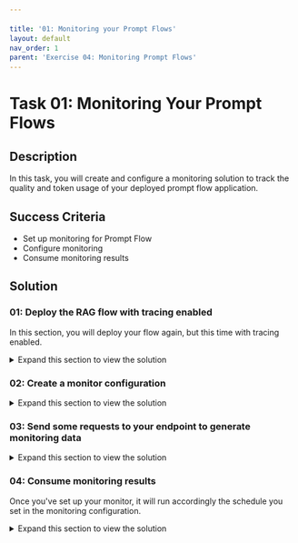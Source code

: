 ```yaml
---

title: '01: Monitoring your Prompt Flows'
layout: default
nav_order: 1
parent: 'Exercise 04: Monitoring Prompt Flows'
---
```


# Task 01: Monitoring Your Prompt Flows

## Description

In this task, you will create and configure a monitoring solution to track the quality and token usage of your deployed prompt flow application.

## Success Criteria

- Set up monitoring for Prompt Flow
- Configure monitoring
- Consume monitoring results

## Solution

### 01: Deploy the RAG flow with tracing enabled

In this section, you will deploy your flow again, but this time with tracing enabled.

<details markdown="block">
<summary>Expand this section to view the solution</summary>

1. Delete the **dist** directory created during the previous deployment

   ```bash
   rm -rf dist
   ```

1. Package your flow as a Docker image. This process will create a Dockerfile for your flow.

   1. Open a terminal in the root directory of your project.

   1. Run the following command to build your flow and create a Docker image:

      ```bash
      pf flow build --source src --output dist --format docker
      ```

   This command packages your flow and outputs it to the **dist** directory in Docker format.

1. Enable tracing in your flow.

   1. Open the following file: **dist/flow/flow.flex.yaml**

   1. Update its content with:

      ```
      app_insights_enabled: true

      inputs:
        question:
          type: string
        chat_history:
          type: object
      entry: chat_request:get_response
      ```

   1. Save the file.

1. To ensure Python can locate the modules in the flow source directory, you need to set the **PYTHONPATH** environment variable. In your terminal, run the following command:

   ```bash
   export PYTHONPATH=./src:$PYTHONPATH
   ```

   {: .note }
   > Skipping this step will result in a **ModuleNotFoundError: No module named 'chat_request'**.

   Now, you're ready to deploy your flow.

1. Open the deployment script: **util/deploy_moe.py**

1. Navigate to line **77** and update it with the following code to configure your flow to work with the AI Studio Test Chat interface:

   ```python
        model = Model(
            name="ragwithtrace",
            path=flow_path,  # path to the promptflow folder
            properties=[  # enables the chat interface in the endpoint test tab
                ["azureml.promptflow.source_flow_id", "ragwithtrace"],
                ["azureml.promptflow.mode", "chat"],
                ["azureml.promptflow.chat_input", "question"],
                ["azureml.promptflow.chat_output", "answer"]
            ]
        ),
   ```

1. In the terminal, run the following command, replacing **XXXX** in both the **endpoint-name** and **deployment-name** with a unique four-digit number of your choice:

   ```bash
   python util/deploy_moe.py --endpoint-name rag-XXXX-endpoint --deployment-name rag-XXXX-deployment
   ```

   {: .important }
   > Use a different endpoint and deployment name than the one used in the previous exercise.

   {: .note }
   > This may take around 20 minutes to deploy.

1. Upon completion, you should see output similar to the following in your terminal:

   ![IMAGE OF DEPLOYMENT COMPLETION](images/monitor01.png)

   {: .note }
   > If you encounter the error "Key based authentication is not permitted on this storage account," enable the **Allow storage account key access** option in the **Configuration** section of your storage account in the Azure portal.

</details>

### 02: Create a monitor configuration

<details markdown="block">
<summary>Expand this section to view the solution</summary>

1. Create a **monitor.py** file in the **local** folder and add the following content, updating the **Update your Azure resources details** section with your deployment details:

   ```python
   from azure.ai.ml import MLClient
   from azure.ai.ml.entities import (
       MonitorSchedule,
       CronTrigger,
       MonitorDefinition,
       ServerlessSparkCompute,
       MonitoringTarget,
       AlertNotification,
       GenerationSafetyQualityMonitoringMetricThreshold,
       GenerationSafetyQualitySignal,
       BaselineDataRange,
       LlmData,
   )
   from azure.ai.ml.entities._inputs_outputs import Input
   from azure.ai.ml.constants import MonitorTargetTasks, MonitorDatasetContext
   from azure.identity import DefaultAzureCredential
   
   credential = DefaultAzureCredential()

   # Update your Azure resources details
   subscription_id = "[your_subscription_id]"
   resource_group = "[your_resource_group_id]"
   aoai_deployment_name = "gpt-4"
   aoai_connection_name = "aoai-connection"
   project_name = "[your_ai_studio_project_name]"  # Ex: ai-project-lh7b37cbhixdq
   endpoint_name = "[your_endpoint_name]"  # Ex: rag-PCLN-endpoint
   deployment_name = "[your_deployment_name]"  # Ex: rag-PCLN-deployment
   
   # These variables can be renamed, but it's not necessary
   app_trace_name = "app_traces"
   app_trace_version = "1"
   monitor_name = "gen_ai_monitor_generation_quality"
   defaultgsqsignalname = "gsq-signal"
   
   # Set the frequency and notification emails for the monitor
   trigger_schedule = CronTrigger(expression="*/5 * * * *")
   notification_emails_list = ["test@example.com", "def@example.com"]
   
   ml_client = MLClient(
       credential=credential,
       subscription_id=subscription_id,
       resource_group_name=resource_group,
       workspace_name=project_name,
   )
   
   spark_compute = ServerlessSparkCompute(instance_type="standard_e4s_v3", runtime_version="3.3")
   monitoring_target = MonitoringTarget(
       ml_task=MonitorTargetTasks.QUESTION_ANSWERING,
       endpoint_deployment_id=f"azureml:{endpoint_name}:{deployment_name}",
   )
   
   # Set thresholds (0.7 = 70%)
   aggregated_groundedness_pass_rate = 0.7
   aggregated_relevance_pass_rate = 0.7
   aggregated_coherence_pass_rate = 0.7
   aggregated_fluency_pass_rate = 0.7
   
   # Create a Generation Safety Quality (GSQ) signal
   generation_quality_thresholds = GenerationSafetyQualityMonitoringMetricThreshold(
       groundedness={"aggregated_groundedness_pass_rate": aggregated_groundedness_pass_rate},
       relevance={"aggregated_relevance_pass_rate": aggregated_relevance_pass_rate},
       coherence={"aggregated_coherence_pass_rate": aggregated_coherence_pass_rate},
       fluency={"aggregated_fluency_pass_rate": aggregated_fluency_pass_rate},
   )
   input_data = Input(
       type="uri_folder",
       path=f"{endpoint_name}-{deployment_name}-{app_trace_name}:{app_trace_version}",
   )
   data_window = BaselineDataRange(lookback_window_size="P7D", lookback_window_offset="P0D")
   production_data = LlmData(
       data_column_names={"prompt_column": "question", "completion_column": "answer", "context_column": "context"},
       input_data=input_data,
       data_window=data_window,
   )
   
   gsq_signal = GenerationSafetyQualitySignal(
       connection_id=f"/subscriptions/{subscription_id}/resourceGroups/{resource_group}/providers/Microsoft.MachineLearningServices/workspaces/{project_name}/connections/{aoai_connection_name}",
       metric_thresholds=generation_quality_thresholds,
       production_data=[production_data],
       sampling_rate=1.0,
       properties={
           "aoai_deployment_name": aoai_deployment_name,
           "enable_action_analyzer": "false",
           "azureml.modelmonitor.gsq_thresholds": '[{"metricName":"average_fluency","threshold":{"value":4}},{"metricName":"average_coherence","threshold":{"value":4}}]',
       },
   )
   
   monitoring_signals = {
       defaultgsqsignalname: gsq_signal,
   }
   
   monitor_settings = MonitorDefinition(
       compute=spark_compute,
       monitoring_target=monitoring_target,
       monitoring_signals=monitoring_signals,
       alert_notification=AlertNotification(emails=notification_emails_list),
   )
   
   model_monitor = MonitorSchedule(
       name=monitor_name,
       trigger=trigger_schedule,
       create_monitor=monitor_settings,
   )
   
   ml_client.schedules.begin_create_or_update(model_monitor)
   ```

1. Now, run the **monitor.py** program to create your monitor configuration:

   ```bash
   python local/monitor.py
   ```

   ![MONITORING](images/monitor02.png)

Your monitoring configuration is now set up.

</details>

### 03: Send some requests to your endpoint to generate monitoring data

<details markdown="block">
<summary>Expand this section to view the solution</summary>

1. Update the **local/test.py** program created earlier with the new endpoint and API key

   ![MONITORING](images/monitor03.png)

1. Save the file.

1. Run the **local/test.py** program multiple times to generate some requests

   ```bash
   python local/test.py
   ```

   ![MONITORING](images/monitor04.png)

{: .note }
> You can vary the question content for each request by modifying it on line **19** of the **test.py** program.

</details>

### 04: Consume monitoring results

Once you've set up your monitor, it will run accordingly the schedule you set in the monitoring configuration.

<details markdown="block">
<summary>Expand this section to view the solution</summary>

1. Go to the **Monitoring (preview)** tab within the deployment to view the monitoring results.

1. Go to the **Generation quality** tab to monitor the quality of your application over time. Metrics shown include:

    - **Violation count**: Sum of violations for a given metric (e.g., Fluency) during the time window.
    - **Average score**: Average score for all instances (or requests) over the time window.

    The **Generation quality violations** card shows the **violation rate**, which is the number of violations divided by the total number of possible violations. Adjust thresholds and computation frequency (default: daily) in the settings.

   ![LLMOps Workshop](images/dash_quality.png)

1. Go to the **Operational** tab to view near real-time operational metrics for the deployment, including:

    - Request count
    - Latency
    - Error rate

   ![LLMOps Workshop](images/lab4grab12.png)

[Reference](https://learn.microsoft.com/en-us/azure/ai-studio/how-to/monitor-quality-safety?tabs=azure-studio#advanced-monitoring-configuration-with-sdk-v2)

### 05: Enable tracing in Application Insights

You can enable tracing in Application Insights by selecting your workspace's Application Insights.

<details markdown="block">
<summary>Expand this section to view the solution</summary>

1. Open Application Insights, select **Usage and estimated costs** under **Configure** from the left menu.

1. Select **Custom metrics (Preview)**.

1. Select **With dimensions**, then select **OK** to save changes.

1. Select **Metrics** under **Monitoring** from the left menu.

1. Select **Promptflow standard metrics** from the Metric Namespace, and explore metrics using different aggregation methods.

1. Select **Transaction search** from the left menu to view tracing in the transactional data.

   ![LLMOps Workshop](images/dash_insights.png)

[Reference](https://learn.microsoft.com/en-us/azure/ai-studio/how-to/develop/trace-production-sdk)

</details>
